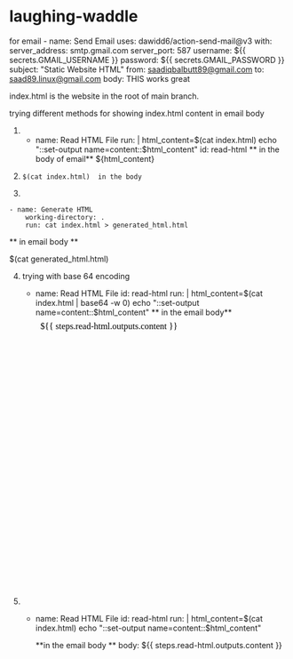 # laughing-waddle


 
 
 for email 
    - name: Send Email
        uses: dawidd6/action-send-mail@v3
        with:
          server_address: smtp.gmail.com
          server_port: 587
          username: ${{ secrets.GMAIL_USERNAME }}
          password: ${{ secrets.GMAIL_PASSWORD }}
          subject: "Static Website HTML"
          from: saadiqbalbutt89@gmail.com
          to: saad89.linux@gmail.com
          body: 
 THIS works great 


index.html is the website in the root of main branch. 


  trying different methods for showing index.html content in email body
  
  
  1. - name: Read HTML File
        run: |
          html_content=$(cat index.html)
          echo "::set-output name=content::$html_content"
        id: read-html
      **  in the body of email**
            ${html_content}




2.     $(cat index.html)  in the body


3. 

    - name: Generate HTML
        working-directory: .
        run: cat index.html > generated_html.html

   ** in email body **

   $(cat generated_html.html)

     


4.  trying with base 64 encoding
    - name: Read HTML File
        id: read-html
        run: |
          html_content=$(cat index.html | base64 -w 0)
          echo "::set-output name=content::$html_content"
   **   in the email body**
      <iframe srcdoc="${{ steps.read-html.outputs.content }}" frameborder="0" width="100%" height="500"></iframe>


5.   
    - name: Read HTML File
        id: read-html
        run: |
          html_content=$(cat index.html)
          echo "::set-output name=content::$html_content"


        **in the email body **
        body: ${{ steps.read-html.outputs.content }}



        

       
